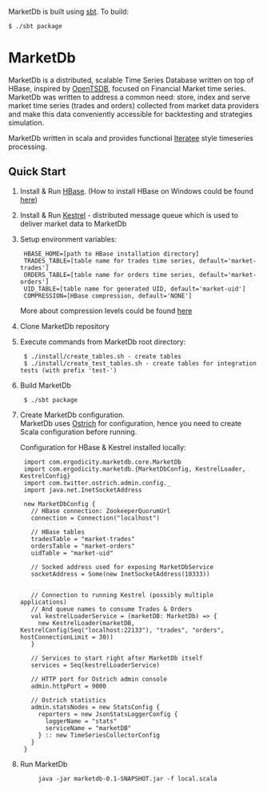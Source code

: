 MarketDb is built using [sbt](http://code.google.com/p/simple-build-tool/wiki/RunningSbt). To build:

    $ ./sbt package


# MarketDb

MarketDb is a distributed, scalable Time Series Database written on top of HBase, inspired by [OpenTSDB](https://github.com/OpenTSDB/opentsdb), focused on Financial Market time series. MarketDb was written to address a common need: store, index and serve market time series (trades and orders) collected from market data providers and make this data conveniently accessible for backtesting and strategies simulation.

MarketDb written in scala and provides functional [Iteratee](http://jsuereth.com/scala/2012/02/29/iteratees.html) style timeseries processing.

## Quick Start
1. Install & Run [HBase](http://hbase.apache.org/). (How to install HBase on Windows could be found [here](http://hbase.apache.org/))
2. Install & Run [Kestrel](https://github.com/robey/kestrel) - distributed message queue which is used to deliver market data to MarketDb
3. Setup environment variables:

        HBASE_HOME=[path to HBase installation directory]        
        TRADES_TABLE=[table name for trades time series, default='market-trades']
        ORDERS_TABLE=[table name for orders time series, default='market-orders']
        UID_TABLE=[table name for generated UID, default='market-uid']
        COMPRESSION=[HBase compression, default='NONE']        
   More about compression levels could be found [here](http://wiki.apache.org/hadoop/UsingLzoCompression)
   

4. Clone MarketDb repository
5. Execute commands from MarketDb root directory:

        $ ./install/create_tables.sh - create tables
        $ ./install/create_test_tables.sh - create tables for integration tests (with prefix 'test-')
6. Build MarketDb

        $ ./sbt package
    
    
7. Create MarketDb configuration.  
   MarketDb uses [Ostrich](https://github.com/twitter/ostrich) for configuration, hence you need to create Scala configuration before running. 

   Configuration for HBase & Kestrel installed locally:

        import com.ergodicity.marketdb.core.MarketDb
        import com.ergodicity.marketdb.{MarketDbConfig, KestrelLoader, KestrelConfig}
        import com.twitter.ostrich.admin.config._
        import java.net.InetSocketAddress
        
        new MarketDbConfig {
          // HBase connection: ZookeeperQuorumUrl
          connection = Connection("localhost")
        
          // HBase tables
          tradesTable = "market-trades"
          ordersTable = "market-orders"
          uidTable = "market-uid"
        
          // Socked address used for exposing MarketDbService
          socketAddress = Some(new InetSocketAddress(10333))
          
          
          // Connection to running Kestrel (possibly multiple applications)
          // And queue names to consume Trades & Orders
          val kestrelLoaderService = (marketDB: MarketDb) => {
            new KestrelLoader(marketDB, KestrelConfig(Seq("localhost:22133"), "trades", "orders", hostConnectionLimit = 30))
          }
    
          // Services to start right after MarketDb itself
          services = Seq(kestrelLoaderService)
        
          // HTTP port for Ostrich admin console
          admin.httpPort = 9000
          
          // Ostrich statistics
          admin.statsNodes = new StatsConfig {
            reporters = new JsonStatsLoggerConfig {
              loggerName = "stats"
              serviceName = "marketDB"
            } :: new TimeSeriesCollectorConfig
          }
        }



8. Run MarketDb


            java -jar marketdb-0.1-SNAPSHOT.jar -f local.scala


        

